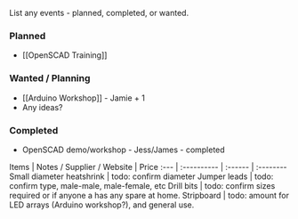 List any events - planned, completed, or wanted.

### Planned

* [[OpenSCAD Training]]


### Wanted / Planning

* [[Arduino Workshop]] - Jamie + 1
* Any ideas?


### Completed

* OpenSCAD demo/workshop - Jess/James - completed


Items | Notes / Supplier / Website | Price
:--- | :---------- | :------ | :--------
Small diameter heatshrink | todo: confirm diameter
Jumper leads | todo: confirm type, male-male, male-female, etc
Drill bits | todo: confirm sizes required or if anyone a has any spare at home.
Stripboard | todo: amount for LED arrays (Arduino workshop?), and general use.